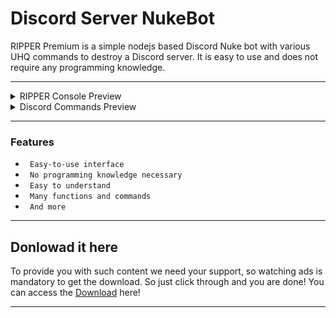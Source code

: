 # Discord Server NukeBot


RIPPER Premium is a simple nodejs based Discord Nuke bot with various UHQ commands to destroy a Discord server. It is easy to use and does not require any programming knowledge.

---

<details>
<summary>RIPPER Console Preview</summary>
<img src="https://images-ext-1.discordapp.net/external/6Qe8IuEP9YuJzqqEaWwO-A_VXmV0w2PJB0-yzHlVxVc/https/img001.prntscr.com/file/img001/9NU79WRdRSSp-YrMiAGkXw.png?width=1156&height=670" alt="">
</details>

<details>
<summary>Discord Commands Preview</summary>
<img src="https://images-ext-1.discordapp.net/external/kkVXjFdsp9c3f9dgpNvi4lE2X0QENpKsanyYfRzCuwQ/https/img001.prntscr.com/file/img001/eeXfToLETQ66n6uAT2czJQ.png?width=635&height=670" alt="">
</details>

---

### Features

* ` Easy-to-use interface`
* ` No programming knowledge necessary`
* ` Easy to understand`
* ` Many functions and commands`
* ` And more`

---

## Donlowad it here 

To provide you with such content we need your support, so watching ads is mandatory to get the download. So just click through and you are done! You can access the  [Download](https://onepiecered.co/s?dlJi) here!

---
